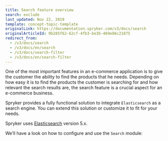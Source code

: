```yaml
---
title: Search feature overview
search: exclude
last_updated: Nov 22, 2019
template: concept-topic-template
originalLink: https://documentation.spryker.com/v3/docs/search
originalArticleId: 9b285f62-62cf-4fb3-be3b-469e86c21875
redirect_from:
  - /v3/docs/search
  - /v3/docs/en/search
  - /v3/docs/search-filter
  - /v3/docs/en/search-filter
---
```


One of the most important features in an e-commerce application is to give the customer the ability to find the products that he needs. Depending on how easy it is to find the products the customer is searching for and how relevant the search results are, the search feature is a crucial aspect for an e-commerce business.

Spryker provides a fully functional solution to integrate `Elasticsearch` as a search engine. You can extend this solution or customize it to fit for your needs.

Spryker uses [Elasticsearch](https://www.elastic.co/products/elasticsearch) version 5.x.

We’ll have a look on how to configure and use the `Search` module:
